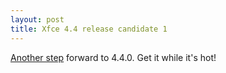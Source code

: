 ```yaml
---
layout: post
title: Xfce 4.4 release candidate 1
---
```


<a href="http://foo-projects.org/pipermail/xfce-announce/2006-September/000033.html">Another step</a> forward to 4.4.0. Get it while it's hot!
